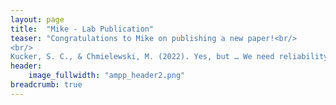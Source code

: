 ```yaml
---
layout: page
title:  "Mike - Lab Publication"
teaser: "Congratulations to Mike on publishing a new paper!<br/>
<br/>
Kucker, S. C., & Chmielewski, M. (2022). Yes, but … We need reliability to advance infant work, but there's more to consider too: Important nuances of reliability and the need to include validity. <em>Infant and Child Development</em>, e2325. https://doi.org/10.1002/icd.2325"
header:
    image_fullwidth: "ampp_header2.png"
breadcrumb: true
---
```

 
